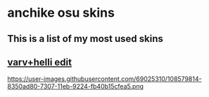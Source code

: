 # anchike osu skins

## This is a list of my most used skins


## [ varv+helli edit](http://www.mediafire.com/file/vqfymcijhzlishs/-_%252B_varv%252Bhelli_edit.osk/file)
https://user-images.githubusercontent.com/69025310/108579814-8350ad80-7307-11eb-9224-fb40b15cfea5.png
